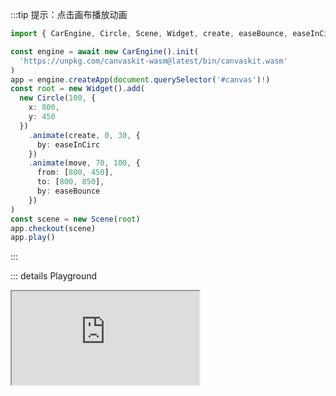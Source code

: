 :::tip 提示：点击画布播放动画

<Demo1/>

```typescript
import { CarEngine, Circle, Scene, Widget, create, easeBounce, easeInCirc, move } from 'newcar'

const engine = await new CarEngine().init(
  'https://unpkg.com/canvaskit-wasm@latest/bin/canvaskit.wasm'
)
app = engine.createApp(document.querySelector('#canvas')!)
const root = new Widget().add(
  new Circle(100, {
    x: 800,
    y: 450
  })
    .animate(create, 0, 30, {
      by: easeInCirc
    })
    .animate(move, 70, 100, {
      from: [800, 450],
      to: [800, 850],
      by: easeBounce
    })
)
const scene = new Scene(root)
app.checkout(scene)
app.play()
```

:::

::: details Playground
<iframe src="https://playground.newcarjs.org/?codes=const%20root%20=%20new%20nc.Widget().add(%0A%20%20new%20nc.Circle(100,%20%7B%0A%20%20%20%20x:%20800,%0A%20%20%20%20y:%20450,%0A%20%20%7D)%0A%20%20.animate(nc.create,%200,%2030,%20%7B%0A%20%20%20%20by:%20nc.easeInCirc,%0A%20%20%7D)%0A%20%20.animate(nc.move,%2070,%20100,%20%7B%0A%20%20%20%20from:%20%5B800,%20450%5D,%0A%20%20%20%20to:%20%5B800,%20850%5D,%0A%20%20%20%20by:%20nc.easeBounce,%0A%20%20%20%7D),%0A%20%20)%0Aconst%20scene%20=%20new%20nc.Scene(root)%0Aapp.checkout(scene)" class="w-full h-120" />
:::

---

:::tip 提示：点击画布播放动画

<Demo2/>

```typescript
import { CarEngine, Path, Scene, easeInCirc, stroke } from 'newcar'

const engine = await new CarEngine().init(
  'https://unpkg.com/canvaskit-wasm@latest/bin/canvaskit.wasm'
)
app = engine.createApp(document.querySelector('#canvas')!)
const root = new Path({
  style: {
    fill: false,
    border: true,
    scaleX: 5,
    scaleY: 5
  },
  x: 550,
  y: 200
}).animate(stroke, 0, 100, {
  by: easeInCirc
})
root.addPathFromSVGString(`
  M48.854 0C21.839 0 0 22 0 49.217c0 21.756 13.993 40.172 33.405 46.69 2.427.49 3.316-1.059 3.316-2.362 0-1.141-.08-5.052-.08-9.127-13.59 2.934-16.42-5.867-16.42-5.867-2.184-5.704-5.42-7.17-5.42-7.17-4.448-3.015.324-3.015.324-3.015 4.934.326 7.523 5.052 7.523 5.052 4.367 7.496 11.404 5.378 14.235 4.074.404-3.178 1.699-5.378 3.074-6.6-10.839-1.141-22.243-5.378-22.243-24.283 0-5.378 1.94-9.778 5.014-13.2-.485-1.222-2.184-6.275.486-13.038 0 0 4.125-1.304 13.426 5.052a46.97 46.97 0 0 1 12.214-1.63c4.125 0 8.33.571 12.213 1.63 9.302-6.356 13.427-5.052 13.427-5.052 2.67 6.763.97 11.816.485 13.038 3.155 3.422 5.015 7.822 5.015 13.2 0 18.905-11.404 23.06-22.324 24.283 1.78 1.548 3.316 4.481 3.316 9.126 0 6.6-.08 11.897-.08 13.526 0 1.304.89 2.853 3.316 2.364 19.412-6.52 33.405-24.935 33.405-46.691C97.707 22 75.788 0 48.854 0z
  `)
const scene = new Scene(root)
app.checkout(scene)
app.play()
```

:::

::: details Playground
<iframe class="w-full h-120" src="https://playground.newcarjs.org/?codes=const%20root%20=%20new%20nc.Path(%7B%0A%20%20style:%20%7B%0A%20%20%20%20fill:%20false,%0A%20%20%20%20border:%20true,%0A%20%20%20%20scaleX:%205,%0A%20%20%20%20scaleY:%205,%0A%20%20%7D,%0A%20%20x:%20550,%0A%20%20y:%20200,%0A%7D)%0A.animate(nc.stroke,%200,%20100,%20%7B%0A%20%20by:%20nc.easeInCirc,%0A%7D)%0Aroot.addPathFromSVGString(%60%0A%20%20M48.854%200C21.839%200%200%2022%200%2049.217c0%2021.756%2013.993%2040.172%2033.405%2046.69%202.427.49%203.316-1.059%203.316-2.362%200-1.141-.08-5.052-.08-9.127-13.59%202.934-16.42-5.867-16.42-5.867-2.184-5.704-5.42-7.17-5.42-7.17-4.448-3.015.324-3.015.324-3.015%204.934.326%207.523%205.052%207.523%205.052%204.367%207.496%2011.404%205.378%2014.235%204.074.404-3.178%201.699-5.378%203.074-6.6-10.839-1.141-22.243-5.378-22.243-24.283%200-5.378%201.94-9.778%205.014-13.2-.485-1.222-2.184-6.275.486-13.038%200%200%204.125-1.304%2013.426%205.052a46.97%2046.97%200%200%201%2012.214-1.63c4.125%200%208.33.571%2012.213%201.63%209.302-6.356%2013.427-5.052%2013.427-5.052%202.67%206.763.97%2011.816.485%2013.038%203.155%203.422%205.015%207.822%205.015%2013.2%200%2018.905-11.404%2023.06-22.324%2024.283%201.78%201.548%203.316%204.481%203.316%209.126%200%206.6-.08%2011.897-.08%2013.526%200%201.304.89%202.853%203.316%202.364%2019.412-6.52%2033.405-24.935%2033.405-46.691C97.707%2022%2075.788%200%2048.854%200z%0A%60)%0Aconst%20scene%20=%20new%20nc.Scene(root)%0Aapp.checkout(scene)%0A" />
:::

---

<!-- :::tip tips: Click canvas to play the animation.

<Demo3/>

```typescript
```

::: -->
